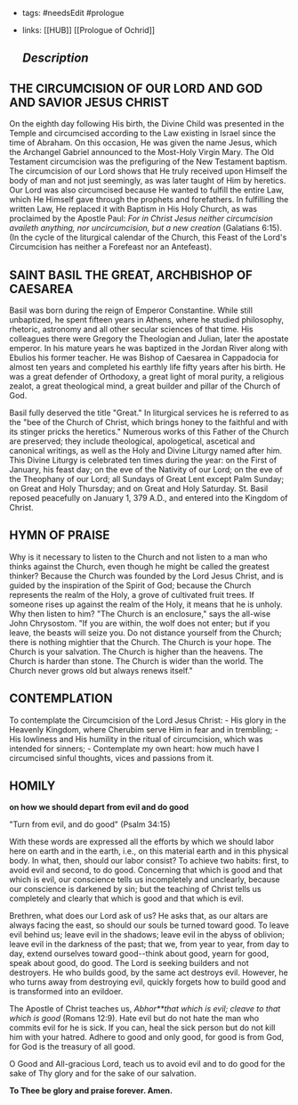 - tags: #needsEdit #prologue
- links: [[HUB]] [[Prologue of Ochrid]] 
  
  *Description*
  ---
## THE CIRCUMCISION OF OUR LORD AND GOD AND SAVIOR JESUS CHRIST

On the eighth day following His birth, the Divine Child was presented in the Temple and circumcised according to the Law existing in Israel since the time of Abraham. On this occasion, He was given the name Jesus, which the Archangel Gabriel announced to the Most-Holy Virgin Mary. The Old Testament circumcision was the prefiguring of the New Testament baptism. The circumcision of our Lord shows that He truly received upon Himself the body of man and not just seemingly, as was later taught of Him by heretics. Our Lord was also circumcised because He wanted to fulfill the entire Law, which He Himself gave through the prophets and forefathers. In fulfilling the written Law, He replaced it with Baptism in His Holy Church, as was proclaimed by the Apostle Paul: *For in Christ Jesus neither circumcision availeth anything, nor uncircumcision, but a new creation* (Galatians 6:15). (In the cycle of the liturgical calendar of the Church, this Feast of the Lord's Circumcision has neither a Forefeast nor an Antefeast).
## SAINT BASIL THE GREAT, ARCHBISHOP OF CAESAREA

Basil was born during the reign of Emperor Constantine. While still unbaptized, he spent fifteen years in Athens, where he studied philosophy, rhetoric, astronomy and all other secular sciences of that time. His colleagues there were Gregory the Theologian and Julian, later the apostate emperor. In his mature years he was baptized in the Jordan River along with Ebulios his former teacher. He was Bishop of Caesarea in Cappadocia for almost ten years and completed his earthly life fifty years after his birth. He was a great defender of Orthodoxy, a great light of moral purity, a religious zealot, a great theological mind, a great builder and pillar of the Church of God.

Basil fully deserved the title "Great." In liturgical services he is referred to as the "bee of the Church of Christ, which brings honey to the faithful and with its stinger pricks the heretics." Numerous works of this Father of the Church are preserved; they include theological, apologetical, ascetical and canonical writings, as well as the Holy and Divine Liturgy named after him. This Divine Liturgy is celebrated ten times during the year: on the First of January, his feast day; on the eve of the Nativity of our Lord; on the eve of the Theophany of our Lord; all Sundays of Great Lent except Palm Sunday; on Great and Holy Thursday; and on Great and Holy Saturday. St. Basil reposed peacefully on January 1, 379 A.D., and entered into the Kingdom of Christ.
## HYMN OF PRAISE

Why is it necessary to listen to the Church and not listen to a man who thinks against the Church, even though he might be called the greatest thinker? Because the Church was founded by the Lord Jesus Christ, and is guided by the inspiration of the Spirit of God; because the Church represents the realm of the Holy, a grove of cultivated fruit trees. If someone rises up against the realm of the Holy, it means that he is unholy. Why then listen to him? "The Church is an enclosure," says the all-wise John Chrysostom. "If you are within, the wolf does not enter; but if you leave, the beasts will seize you. Do not distance yourself from the Church; there is nothing mightier that the Church. The Church is your hope. The Church is your salvation. The Church is higher than the heavens. The Church is harder than stone. The Church is wider than the world. The Church never grows old but always renews itself."
## CONTEMPLATION

To contemplate the Circumcision of the Lord Jesus Christ:
	- His glory in the Heavenly Kingdom, where Cherubim serve Him in fear and in trembling;
	- His lowliness and His humility in the ritual of circumcision, which was intended for sinners;
	- Contemplate my own heart: how much have I circumcised sinful thoughts, vices and passions from it.
## HOMILY

**on how we should depart from evil and do good**

"Turn from evil, and do good" (Psalm 34:15)

With these words are expressed all the efforts by which we should labor here on earth and in the earth, i.e., on this material earth and in this physical body. In what, then, should our labor consist? To achieve two habits: first, to avoid evil and second, to do good. Concerning that which is good and that which is evil, our conscience tells us incompletely and unclearly, because our conscience is darkened by sin; but the teaching of Christ tells us completely and clearly that which is good and that which is evil.

Brethren, what does our Lord ask of us? He asks that, as our altars are always facing the east, so should our souls be turned toward good. To leave evil behind us; leave evil in the shadows; leave evil in the abyss of oblivion; leave evil in the darkness of the past; that we, from year to year, from day to day, extend ourselves toward good--think about good, yearn for good, speak about good, do good. The Lord is seeking builders and not destroyers. He who builds good, by the same act destroys evil. However, he who turns away from destroying evil, quickly forgets how to build good and is transformed into an evildoer.

The Apostle of Christ teaches us, *Abhor**that which is evil; cleave to that which is good* (Romans 12:9). Hate evil but do not hate the man who commits evil for he is sick. If you can, heal the sick person but do not kill him with your hatred. Adhere to good and only good, for good is from God, for God is the treasury of all good.

O Good and All-gracious Lord, teach us to avoid evil and to do good for the sake of Thy glory and for the sake of our salvation.

**To Thee be glory and praise forever. Amen.**